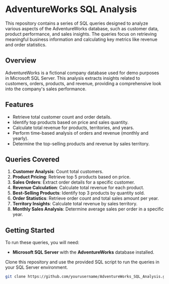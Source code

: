 # AdventureWorks SQL Analysis

This repository contains a series of SQL queries designed to analyze various aspects of the AdventureWorks database, such as customer data, product performance, and sales insights. The queries focus on retrieving meaningful business information and calculating key metrics like revenue and order statistics.

## Overview

AdventureWorks is a fictional company database used for demo purposes in Microsoft SQL Server. This analysis extracts insights related to customers, orders, products, and revenue, providing a comprehensive look into the company's sales performance.

## Features

- Retrieve total customer count and order details.
- Identify top products based on price and sales quantity.
- Calculate total revenue for products, territories, and years.
- Perform time-based analysis of orders and revenue (monthly and yearly).
- Determine the top-selling products and revenue by sales territory.

## Queries Covered

1. **Customer Analysis**: Count total customers.
2. **Product Pricing**: Retrieve top 5 products based on price.
3. **Sales Orders**: Extract order details for a specific customer.
4. **Revenue Calculation**: Calculate total revenue for each product.
5. **Best-Selling Products**: Identify top 3 products by quantity sold.
6. **Order Statistics**: Retrieve order count and total sales amount per year.
7. **Territory Insights**: Calculate total revenue by sales territory.
8. **Monthly Sales Analysis**: Determine average sales per order in a specific year.

## Getting Started

To run these queries, you will need:
- **Microsoft SQL Server** with the **AdventureWorks** database installed.

Clone this repository and use the provided SQL script to run the queries in your SQL Server environment.

```bash
git clone https://github.com/yourusername/AdventureWorks_SQL_Analysis.git
